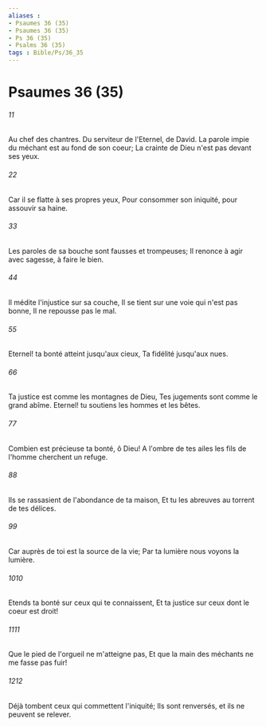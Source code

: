 ```yaml
---
aliases : 
- Psaumes 36 (35)
- Psaumes 36 (35)
- Ps 36 (35)
- Psalms 36 (35)
tags : Bible/Ps/36_35
---
```


# Psaumes 36 (35)

###### 11
Au chef des chantres. Du serviteur de l'Eternel, de David. La parole impie du méchant est au fond de son coeur; La crainte de Dieu n'est pas devant ses yeux.
###### 22
Car il se flatte à ses propres yeux, Pour consommer son iniquité, pour assouvir sa haine.
###### 33
Les paroles de sa bouche sont fausses et trompeuses; Il renonce à agir avec sagesse, à faire le bien.
###### 44
Il médite l'injustice sur sa couche, Il se tient sur une voie qui n'est pas bonne, Il ne repousse pas le mal.
###### 55
Eternel! ta bonté atteint jusqu'aux cieux, Ta fidélité jusqu'aux nues.
###### 66
Ta justice est comme les montagnes de Dieu, Tes jugements sont comme le grand abîme. Eternel! tu soutiens les hommes et les bêtes.
###### 77
Combien est précieuse ta bonté, ô Dieu! A l'ombre de tes ailes les fils de l'homme cherchent un refuge.
###### 88
Ils se rassasient de l'abondance de ta maison, Et tu les abreuves au torrent de tes délices.
###### 99
Car auprès de toi est la source de la vie; Par ta lumière nous voyons la lumière.
###### 1010
Etends ta bonté sur ceux qui te connaissent, Et ta justice sur ceux dont le coeur est droit!
###### 1111
Que le pied de l'orgueil ne m'atteigne pas, Et que la main des méchants ne me fasse pas fuir!
###### 1212
Déjà tombent ceux qui commettent l'iniquité; Ils sont renversés, et ils ne peuvent se relever.
